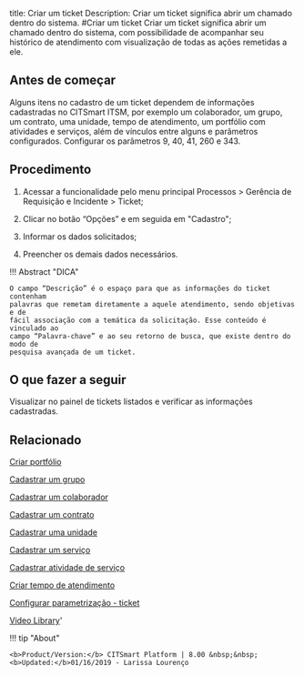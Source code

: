 title: Criar um ticket
Description: Criar um ticket significa abrir um chamado dentro do sistema. 
#Criar um ticket
Criar um ticket significa abrir um chamado dentro do sistema, com possibilidade de acompanhar seu histórico de atendimento com visualização de todas as ações remetidas a ele.

Antes de começar
----------------

Alguns itens no cadastro de um ticket dependem de informações cadastradas no
CITSmart ITSM, por exemplo um colaborador, um grupo, um contrato, uma unidade,
tempo de atendimento, um portfólio com atividades e serviços, além de vínculos
entre alguns e parâmetros configurados. Configurar os parâmetros 9, 40, 41, 260
e 343.

Procedimento
------------

1.  Acessar a funcionalidade pelo menu principal Processos \> Gerência de
    Requisição e Incidente \> Ticket;

2.  Clicar no botão “Opções” e em seguida em "Cadastro";

3.  Informar os dados solicitados;

4.  Preencher os demais dados necessários.

!!! Abstract "DICA"

    O campo “Descrição” é o espaço para que as informações do ticket contenham
    palavras que remetam diretamente a aquele atendimento, sendo objetivas e de
    fácil associação com a temática da solicitação. Esse conteúdo é vinculado ao
    campo “Palavra-chave” e ao seu retorno de busca, que existe dentro do modo de
    pesquisa avançada de um ticket.

O que fazer a seguir
------------------------

Visualizar no painel de tickets listados e verificar as informações cadastradas.

Relacionado
---------------

[Criar portfólio](/pt-br/citsmart-esp-8/processes/portfolio-and-catalog/use/create-the-portfolio.html)

[Cadastrar um grupo](/pt-br/citsmart-esp-8/initial-settings/access-settings/user/register-groups.html)

[Cadastrar um colaborador](/pt-br/citsmart-esp-8/initial-settings/access-settings/user/register-employee.html)

[Cadastrar um contrato](/pt-br/citsmart-esp-8/additional-features/contract-management/use/register-contract.html)

[Cadastrar uma unidade](/pt-br/citsmart-esp-8/platform-administration/region-and-language/register-unit.html)

[Cadastrar um serviço](/pt-br/citsmart-esp-8/processes/portfolio-and-catalog/use/register-a-service.html)

[Cadastrar atividade de serviço](/pt-br/citsmart-esp-8/processes/portfolio-and-catalog/use/register-service-activity.html)

[Criar tempo de atendimento](/pt-br/citsmart-esp-8/processes/service-level/configuration/create-time-attendance.html)

[Configurar parametrização - ticket](/pt-br/citsmart-esp-8/platform-administration/parameters-list/configure-parametrization-ticket.html)

<i class='fa fa-youtube-play  fa-2x' style='color:#97ce17;vertical-align: middle;'> </i> [Video Library](https://www.youtube.com/playlist?list=PLB5qK2uzf2ROn4Xs6UdH84Ujzta2iJ6Ei)'

!!! tip "About"

    <b>Product/Version:</b> CITSmart Platform | 8.00 &nbsp;&nbsp;
    <b>Updated:</b>01/16/2019 - Larissa Lourenço

